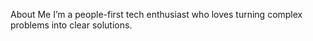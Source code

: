 About Me
    I’m a people-first tech enthusiast who loves turning complex problems into clear solutions.
